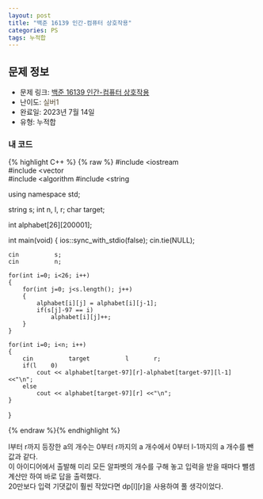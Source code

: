 ```yaml
---
layout: post
title: "백준 16139 인간-컴퓨터 상호작용"
categories: PS
tags: 누적합
---
```


## 문제 정보
- 문제 링크: [백준 16139 인간-컴퓨터 상호작용](https://www.acmicpc.net/problem/16139)
- 난이도: <span style="color:#544831">실버1</span>
- 완료일: 2023년 7월 14일
- 유형: 누적합

### 내 코드

{% highlight C++ %} {% raw %}
#include <iostream	
#include <vector	
#include <algorithm	
#include <string	

using namespace std;

string s;
int n, l, r;
char target;

int alphabet[26][200001];

int main(void)
{
	ios::sync_with_stdio(false); cin.tie(NULL);
	
	cin 		 s;
	cin 		 n;
	
	for(int i=0; i<26; i++)
	{
		for(int j=0; j<s.length(); j++)
		{
			alphabet[i][j] = alphabet[i][j-1];
			if(s[j]-97 == i)
				alphabet[i][j]++;
		}
	}
	
	for(int i=0; i<n; i++)
	{
		cin 		 target 		 l 		 r;
		if(l	0)
			cout << alphabet[target-97][r]-alphabet[target-97][l-1] <<"\n";
		else
			cout << alphabet[target-97][r] <<"\n";
	}
}

{% endraw %}{% endhighlight %}

l부터 r까지 등장한 a의 개수는 0부터 r까지의 a 개수에서 0부터 l-1까지의 a 개수를 뺀 값과 같다.  
이 아이디어에서 출발해 미리 모든 알파벳의 개수를 구해 놓고 입력을 받을 때마다 뺄셈 계산만 하여 바로 답을 출력했다.  
20만보다 입력 기댓값이 훨씬 작았다면 dp[l][r]을 사용하여 풀 생각이었다.  

